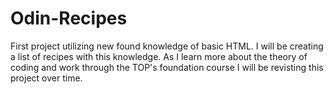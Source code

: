 # Odin-Recipes
First project utilizing new found knowledge of basic HTML. I will be creating a list of recipes with this knowledge. As I learn more about the theory of coding and work through the TOP's foundation course I will be revisting this project over time. 